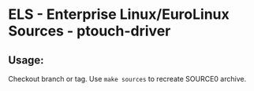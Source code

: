 # ELS - Enterprise Linux/EuroLinux Sources - ptouch-driver
 
## Usage:
  Checkout branch or tag. Use `make sources` to recreate  SOURCE0 archive.
